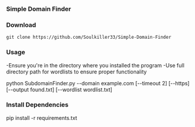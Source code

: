 ### Simple Domain Finder

### Download

```git clone https://github.com/Soulkiller33/Simple-Domain-Finder```

### Usage

-Ensure you're in the directory where you installed the program
-Use full directory path for wordlists to ensure proper functionality  


python SubdomainFinder.py --domain example.com [--timeout 2] [--https] [--output found.txt] [--wordlist wordlist.txt]

### Install Dependencies

pip install -r requirements.txt
